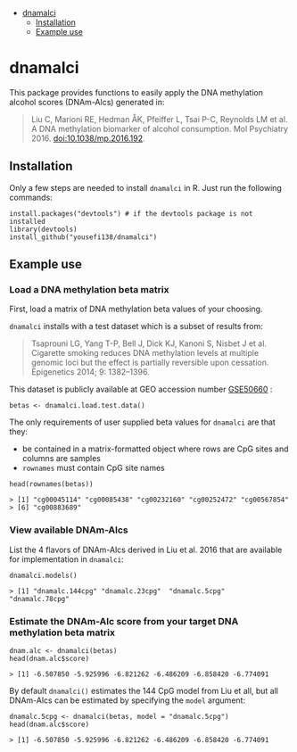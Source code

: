 -   [dnamalci](#dnamalci)
    -   [Installation](#installation)
    -   [Example use](#example-use)

dnamalci
========

This package provides functions to easily apply the DNA methylation
alcohol scores (DNAm-Alcs) generated in:

> Liu C, Marioni RE, Hedman ÅK, Pfeiffer L, Tsai P-C, Reynolds LM et al.
> A DNA methylation biomarker of alcohol consumption. Mol Psychiatry
> 2016. <doi:10.1038/mp.2016.192>.

Installation
------------

Only a few steps are needed to install `dnamalci` in R. Just run the
following commands:

    install.packages("devtools") # if the devtools package is not installed
    library(devtools)
    install_github("yousefi138/dnamalci")

Example use
-----------

### Load a DNA methylation beta matrix

First, load a matrix of DNA methylation beta values of your choosing.

`dnamalci` installs with a test dataset which is a subset of results
from:

> Tsaprouni LG, Yang T-P, Bell J, Dick KJ, Kanoni S, Nisbet J et al.
> Cigarette smoking reduces DNA methylation levels at multiple genomic
> loci but the effect is partially reversible upon cessation.
> Epigenetics 2014; 9: 1382–1396.

This dataset is publicly available at GEO accession number
[GSE50660](https://www.ncbi.nlm.nih.gov/geo/query/acc.cgi?acc=GSE50660)
:

    betas <- dnamalci.load.test.data()

The only requirements of user supplied beta values for `dnamalci` are
that they:

-   be contained in a matrix-formatted object where rows are CpG sites
    and columns are samples
-   `rownames` must contain CpG site names

<!-- -->

    head(rownames(betas))

    > [1] "cg00045114" "cg00085438" "cg00232160" "cg00252472" "cg00567854"
    > [6] "cg00883689"

### View available DNAm-Alcs

List the 4 flavors of DNAm-Alcs derived in Liu et al. 2016 that are
available for implementation in `dnamalci`:

    dnamalci.models()

    > [1] "dnamalc.144cpg" "dnamalc.23cpg"  "dnamalc.5cpg"   "dnamalc.78cpg"

### Estimate the DNAm-Alc score from your target DNA methylation beta matrix

    dnam.alc <- dnamalci(betas)
    head(dnam.alc$score)

    > [1] -6.507850 -5.925996 -6.821262 -6.486209 -6.858420 -6.774091

By default `dnamalci()` estimates the 144 CpG model from Liu et all, but
all DNAm-Alcs can be estimated by specifying the `model` argument:

    dnamalc.5cpg <- dnamalci(betas, model = "dnamalc.5cpg")
    head(dnam.alc$score)

    > [1] -6.507850 -5.925996 -6.821262 -6.486209 -6.858420 -6.774091
